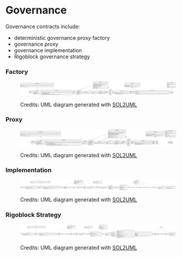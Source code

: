 # Governance

Governance contracts include:

* deterministic governance proxy factory
* governance proxy
* governance implementation
* Rigoblock governance strategy

### Factory

<figure><img src="../../.gitbook/assets/gov-factory.svg" alt=""><figcaption><p>Credits: UML diagram generated with <a href="https://github.com/naddison36/sol2uml">SOL2UML</a></p></figcaption></figure>

### Proxy

<figure><img src="../../.gitbook/assets/gov-proxy.svg" alt=""><figcaption><p>Credits: UML diagram generated with <a href="https://github.com/naddison36/sol2uml">SOL2UML</a></p></figcaption></figure>

### Implementation

<figure><img src="../../.gitbook/assets/gov-impl.svg" alt=""><figcaption><p>Credits: UML diagram generated with <a href="https://github.com/naddison36/sol2uml">SOL2UML</a></p></figcaption></figure>

### Rigoblock Strategy

<figure><img src="../../.gitbook/assets/gov-strategy.svg" alt=""><figcaption><p>Credits: UML diagram generated with <a href="https://github.com/naddison36/sol2uml">SOL2UML</a></p></figcaption></figure>
